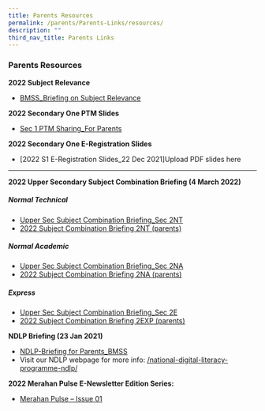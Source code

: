 ```yaml
---
title: Parents Resources
permalink: /parents/Parents-Links/resources/
description: ""
third_nav_title: Parents Links
---
```

###  Parents Resources 

**2022 Subject Relevance**

*   [BMSS\_Briefing on Subject Relevance](/files/pr1.pdf)

**2022 Secondary One PTM Slides**

*   [Sec 1 PTM Sharing\_For Parents](/files/pr2.pdf)

**2022 Secondary One E-Registration Slides**

*   [2022 S1 E-Registration Slides\_22 Dec 2021]Upload PDF slides here

* * *

**2022 Upper Secondary Subject Combination Briefing (4 March 2022)**

##### Normal Technical

*   [Upper Sec Subject Combination Briefing\_Sec 2NT](/files/pr3.pdf)
*   [2022 Subject Combination Briefing 2NT (parents)](/files/pr4.pdf)

##### Normal Academic 

*   [Upper Sec Subject Combination Briefing\_Sec 2NA](/files/pr5.pdf)
*   [2022 Subject Combination Briefing 2NA (parents)](/files/pr6.pdf)

##### Express

*   [Upper Sec Subject Combination Briefing\_Sec 2E](/files/pr7.pdf)
*   [2022 Subject Combination Briefing 2EXP (parents)](/files/pr8.pdf)

**NDLP Briefing (23 Jan 2021)**

*   [NDLP-Briefing for Parents\_BMSS](/files/pr9.pdf)
*   Visit our NDLP webpage for more info: [/national-digital-literacy-programme-ndlp/](https://bukitmerahsec.moe.edu.sg/national-digital-literacy-programme-ndlp/)

**2022 Merahan Pulse E-Newsletter Edition Series:**

*   [Merahan Pulse – Issue 01](https://staging.d1w3gt6qa53vq2.amplifyapp.com/images/pr1.png)